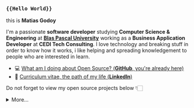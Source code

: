### `{{Hello World}}`


this is **Matias Godoy**

I'm a passionate **software developer** studying **Computer Science & Engineering** at [**Blas Pascal University**](https://www.ubp.edu.ar/carreras/informatica/) working as a **Business Application Developer** at **CEDI Tech Consulting**.
I love technology and breaking stuff in order to know how it works, i like helping and spreading knowledgement to people who are interested in learn.

- 💻  [What am I doing about Open Source? (**GitHub**, you're already here)](https://github.com/matigodoy)
- 🏹  [Curriculum vitae, the path of my life (**LinkedIn**)](https://www.linkedin.com/in/matigodoy/)

Do not forget to view my open source projects below 👇🏻

<details>
  <summary>More...</summary>
  <img src="https://github-readme-stats.vercel.app/api?username=matigodoy&show_icons=true&count_private=true&theme=dark" />
</details>
